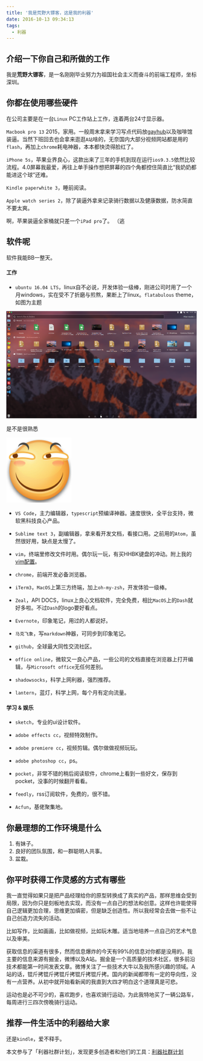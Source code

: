 ```yaml
---
title: '我是荒野大镖客，这是我的利器'
date: 2016-10-13 09:34:13
tags:
  - 利器
---
```


## 介绍一下你自己和所做的工作

我是**荒野大镖客**，是一名刚刚毕业努力为祖国社会主义而奋斗的前端工程师，坐标深圳。

<!-- more -->

## 你都在使用哪些硬件

在公司主要是在一台`Linux` PC工作站上工作，连着两台24寸显示器。

`Macbook pro 13` 2015，家用。一般周末拿来学习写点代码放[gayhub](https://github.com/hentaicracker)以及咖啡馆装逼。当然下班回去也会拿来逛逛`A站`啥的，无奈国内大部分视频网站都是用的`flash`，再加上`chrome`耗电神器，本本都快烫得脸红了。

`iPhone 5s`，苹果业界良心，这款出来了三年的手机到现在运行`ios9.3.5`依然比较流程。4.0屏幕我最爱，再往上单手操作想把屏幕的四个角都控住简直比“我奶奶都能进这个球”还难。

`Kindle paperwhite 3`，睡前阅读。

`Apple watch series 2`，除了装逼外拿来记录骑行数据以及健康数据，防水简直不要太爽。

啊，苹果装逼全家桶就只差一个`iPad pro`了。 （逃

## 软件呢

软件我能BB一整天。

#### 工作

- `ubuntu 16.04 LTS`，linux自不必说，开发体验一级棒，刚进公司时用了一个月windows，实在受不了折磨与煎熬，果断上了linux。`flatabulous` theme，如图为主题

![flatabulous](/img/liqi2.png)

是不是很熟悉

![滑稽](/img/huaji.png)

- `VS Code`，主力编辑器，`typescript`预编译神器。速度很快，全平台支持，微软黑科技良心产品。

- `Sublime text 3`，副编辑器，拿来看开发文档，看接口用。之前用的`Atom`，虽然很好用，缺点是太慢了。

- `vim`，终端里修改文件时用。偶尔玩一玩，有买HHBK键盘的冲动。附上我的[vim配置](https://github.com/hentaicracker/.vimrc/blob/master/.vimrc)。

- `chrome`，前端开发必备浏览器。

- `iTerm3`，`MacOS`上第三方终端，加上`oh-my-zsh`，开发体验一级棒。

- `Zeal`，API DOCS，linux上良心文档软件，完全免费，相比`MacOS`上的`Dash`就好多啦。不过`Dash`的logo要好看点。

- `Evernote`，印象笔记，用过的人都说好。

- `马克飞象`，写`markdown`神器，可同步到印象笔记。

- `github`，全球最大同性交流社区。

- `office online`，微软又一良心产品，一些公司的文档直接在浏览器上打开编辑，与`Microsoft office`无任何差别。

- `shadowsocks`，科学上网利器，强烈推荐。

- `lantern`，蓝灯，科学上网，每个月有定向流量。

#### 学习 & 娱乐

- `sketch`，专业的ui设计软件。

- `adobe effects cc`，视频特效制作。

- `adobe premiere cc`，视频剪辑。偶尔做做视频玩玩。

- `adobe photoshop cc`，ps。

- `pocket`，非常不错的稍后阅读软件，chrome上看到一些好文，保存到pocket，没事的时候翻开看看。

- `feedly`，rss订阅软件，免费的，很不错。

- `Acfun`，基佬聚集地。

## 你最理想的工作环境是什么

1. 有妹子。
2. 良好的团队氛围，和一群聪明人共事。
3. 盆栽。

## 你平时获得工作灵感的方式有哪些

我一直觉得如果只是把产品经理给你的原型转换成了真实的产品，那样思维会受到局限，因为你只是刻板地去实现，而没有一点自己的想法和创意。这样也许能使得自己逻辑更加合理，思维更加缜密，但是缺乏创造性。所以我经常会去做一些不让自己创造力流失的活动。

比如写作，比如画画，比如做视频，比如玩木雕。适当地培养一点自己的艺术气息以及审美。

获取信息的渠道有很多，然而信息爆炸的今天有99%的信息对你都是没用的。我主要的信息来源有掘金，微博以及A站。掘金是一个高质量的技术社区，很多前沿技术都能第一时间发表文章。微博关注了一些技术大牛以及我所感兴趣的领域。A站的话，锟斤拷锟斤拷锟斤拷锟斤拷锟斤拷。国内的新闻都带有一定的导向性，没有一点营养。从初中就开始看新闻的我直到大四才明白这个道理真是可悲。

运动也是必不可少的，喜欢跑步，也喜欢骑行运动，为此我特地买了一辆公路车，每周进行三四次傍晚骑行运动。

## 推荐一件生活中的利器给大家

还是`kindle`，爱不释手。

本文参与了「利器社群计划」，发现更多创造者和他们的工具：[利器社群计划](http://liqi.io/community/)